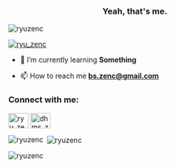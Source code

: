 <h3 align="center">Yeah, that's me.</h3>

<p align="left"> <img src="https://komarev.com/ghpvc/?username=ryuzenc&label=Profile%20views&color=0e75b6&style=flat" alt="ryuzenc" /> </p>

<p align="left"> <a href="https://twitter.com/ryu_zenc" target="blank"><img src="https://img.shields.io/twitter/follow/ryu_zenc?logo=twitter&style=for-the-badge" alt="ryu_zenc" /></a> </p>

- 🌱 I’m currently learning **Something**

- 📫 How to reach me **bs.zenc@gmail.com**

<h3 align="left">Connect with me:</h3>
<p align="left">
<a href="https://twitter.com/ryu_zenc" target="blank"><img align="center" src="https://raw.githubusercontent.com/rahuldkjain/github-profile-readme-generator/master/src/images/icons/Social/twitter.svg" alt="ryu_zenc" height="30" width="40" /></a>
<a href="https://instagram.com/dhms_zc" target="blank"><img align="center" src="https://raw.githubusercontent.com/rahuldkjain/github-profile-readme-generator/master/src/images/icons/Social/instagram.svg" alt="dhms_zc" height="30" width="40" /></a>

<p><img align="left" src="https://github-readme-stats.vercel.app/api/top-langs?username=ryuzenc&show_icons=true&locale=en&layout=compact" alt="ryuzenc" /></p>

<p>&nbsp;<img align="center" src="https://github-readme-stats.vercel.app/api?username=ryuzenc&show_icons=true&locale=en" alt="ryuzenc" /></p>

<p><img align="center" src="https://github-readme-streak-stats.herokuapp.com/?user=ryuzenc&" alt="ryuzenc" /></p>
